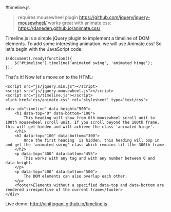 #timeline.js
> requires mousewheel plugin https://github.com/jquery/jquery-mousewheel/
> works great with animate.css: https://daneden.github.io/animate.css/

Timeline.js is a simple jQuery plugin to implement a timeline of DOM elements. To add some interesting animation, we will use Animate.css! So let's begin with the JavaScript code:
```
$(document).ready(function(){
    $("#timeline").timeline('animated swing', 'animated hinge');
});
```

That's it! Now let's move on to the HTML:
```
<script src="js/jquery.min.js"></script>
<script src="js/jquery.mousewheel.js"></script>
<script src="js/timeline.js"></script>
<link href='css/animate.css' rel='stylesheet' type='text/css'>

<div id="timeline" data-height="500">
    <h1 data-top="0" data-bottom="100">
        This heading will show from 0th mousewheel scroll unit to 100th mousewheel scroll unit. If you scroll beyond the 100th frame, this will get hidden and will achieve the class 'animated hinge'.
    </h1>
    <h2 data-top="100" data-bottom="300">
        Once the first heading  is hidden, this heading will pop in and get the 'animated swing' class which remains til lthe 300th frame.
    </h2>
    <p data-top="300" data-bottom="455">
        This works with any tag and with any number between 0 and data-height.
    </p>
    <p data-top="400" data-bottom="500">
        The DOM elements can also overlap each other.
    </p>
    <footer>Elements without a specified data-top and data-bottom are rendered irrespective of the current frame</footer>
</div>
```

Live demo: http://vinitjogani.github.io/timeline.js